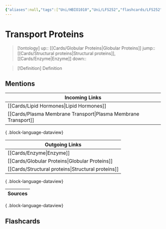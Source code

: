 ```yaml
---
{"aliases":null,"tags":["Uni/HBIO1010","Uni/LFS252","flashcards/LFS252"],"dg-publish":true,"permalink":"/cards/transport-proteins/","dgPassFrontmatter":true}
---
```


# Transport Proteins

> [!ontology]
> up:: [[Cards/Globular Proteins\|Globular Proteins]]
> jump:: [[Cards/Structural proteins\|Structural proteins]], [[Cards/Enzyme\|Enzyme]]
> down:: 

> [!Definition] Definition

## Mentions

| Incoming Links                                                    |
| ----------------------------------------------------------------- |
| [[Cards/Lipid Hormones\|Lipid Hormones]]                       |
| [[Cards/Plasma Membrane Transport\|Plasma Membrane Transport]] |

{ .block-language-dataview}

| Outgoing Links                                        |
| ----------------------------------------------------- |
| [[Cards/Enzyme\|Enzyme]]                           |
| [[Cards/Globular Proteins\|Globular Proteins]]     |
| [[Cards/Structural proteins\|Structural proteins]] |

{ .block-language-dataview}

| Sources |
| ------- |

{ .block-language-dataview}

## Flashcards